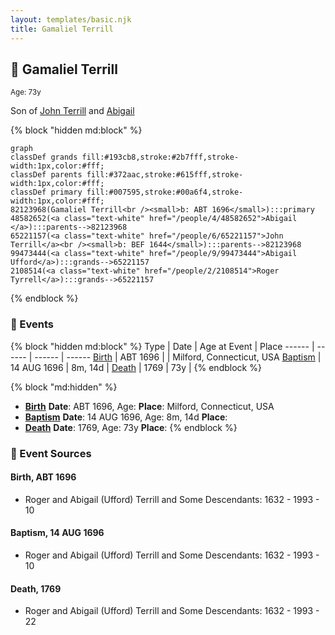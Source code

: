 ```yaml
---
layout: templates/basic.njk
title: Gamaliel Terrill
---
```

## 🔵 Gamaliel Terrill
<small>Age: 73y</small>

Son of [John Terrill](/people/6/65221157) and [Abigail ](/people/4/48582652)

{% block "hidden md:block" %}
```mermaid
graph
classDef grands fill:#193cb8,stroke:#2b7fff,stroke-width:1px,color:#fff;
classDef parents fill:#372aac,stroke:#615fff,stroke-width:1px,color:#fff;
classDef primary fill:#007595,stroke:#00a6f4,stroke-width:1px,color:#fff;
82123968(Gamaliel Terrill<br /><small>b: ABT 1696</small>):::primary
48582652(<a class="text-white" href="/people/4/48582652">Abigail </a>):::parents-->82123968
65221157(<a class="text-white" href="/people/6/65221157">John Terrill</a><br /><small>b: BEF 1644</small>):::parents-->82123968
99473444(<a class="text-white" href="/people/9/99473444">Abigail Ufford</a>):::grands-->65221157
2108514(<a class="text-white" href="/people/2/2108514">Roger Tyrrell</a>):::grands-->65221157
```
{% endblock %}

### 📆 Events

{% block "hidden md:block" %}
Type | Date | Age at Event | Place
------ | ------ | ------ | ------
[Birth](#event-event-2) | ABT 1696 |  | Milford, Connecticut, USA
[Baptism](#event-event-0) | 14 AUG 1696 | 8m, 14d |
[Death](#event-event-4) | 1769 | 73y |
{% endblock %}

{% block "md:hidden" %}
- **[Birth](#event-event-2)**
**Date**: ABT 1696, Age:
**Place**: Milford, Connecticut, USA
- **[Baptism](#event-event-0)**
**Date**: 14 AUG 1696, Age: 8m, 14d
**Place**:
- **[Death](#event-event-4)**
**Date**: 1769, Age: 73y
**Place**:
{% endblock %}

### 📰 Event Sources

#### <a id="event-event-2"></a> Birth, ABT 1696
* Roger and Abigail (Ufford) Terrill and Some Descendants: 1632 - 1993  - 10

#### <a id="event-event-0"></a> Baptism, 14 AUG 1696
* Roger and Abigail (Ufford) Terrill and Some Descendants: 1632 - 1993  - 10

#### <a id="event-event-4"></a> Death, 1769
* Roger and Abigail (Ufford) Terrill and Some Descendants: 1632 - 1993  - 22